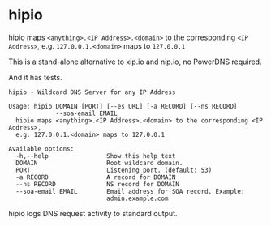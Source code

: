 # hipio

hipio maps `<anything>.<IP Address>.<domain>` to the corresponding `<IP Address>`, e.g. `127.0.0.1.<domain>` maps to `127.0.0.1` 

This is a stand-alone alternative to xip.io and nip.io, no PowerDNS required.

And it has tests.

```
hipio - Wildcard DNS Server for any IP Address

Usage: hipio DOMAIN [PORT] [--es URL] [-a RECORD] [--ns RECORD]
             --soa-email EMAIL
  hipio maps <anything>.<IP Address>.<domain> to the corresponding <IP Address>,
  e.g. 127.0.0.1.<domain> maps to 127.0.0.1

Available options:
  -h,--help                Show this help text
  DOMAIN                   Root wildcard domain.
  PORT                     Listening port. (default: 53)
  -a RECORD                A record for DOMAIN
  --ns RECORD              NS record for DOMAIN
  --soa-email EMAIL        Email address for SOA record. Example:
                           admin.example.com
```

hipio logs DNS request activity to standard output.
